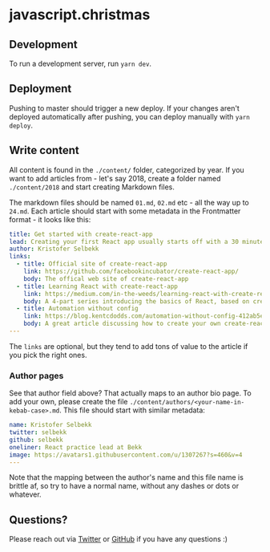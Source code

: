 # javascript.christmas

## Development

To run a development server, run `yarn dev`.

## Deployment

Pushing to master should trigger a new deploy.
If your changes aren't deployed automatically after pushing, you can deploy manually with `yarn deploy`.

## Write content

All content is found in the `./content/` folder, categorized by year. If you want to add articles from - let's say 2018,
create a folder named `./content/2018` and start creating Markdown files.

The markdown files should be named `01.md`, `02.md` etc - all the way up to `24.md`. Each article should start with some
metadata in the Frontmatter format - it looks like this:

```yaml
title: Get started with create-react-app
lead: Creating your first React app usually starts off with a 30 minute crash course with Webpack, Babel and a whole lot of stuff not remotely related to React. That all changed with create-react-app.
author: Kristofer Selbekk
links:
  - title: Official site of create-react-app
    link: https://github.com/facebookincubator/create-react-app/
    body: The offical web site of create-react-app
  - title: Learning React with create-react-app
    link: https://medium.com/in-the-weeds/learning-react-with-create-react-app-part-1-a12e1833fdc
    body: A 4-part series introducing the basics of React, based on create-react-app
  - title: Automation without config
    link: https://blog.kentcdodds.com/automation-without-config-412ab5e47229
    body: A great article discussing how to create your own create-react-app to suit your own needs
---

```

The `links` are optional, but they tend to add tons of value to the article if you pick the right ones.

### Author pages

See that author field above? That actually maps to an author bio page. To add your own, please create the file
`./content/authors/<your-name-in-kebab-case>.md`. This file should start with similar metadata:

```yaml
name: Kristofer Selbekk
twitter: selbekk
github: selbekk
oneliner: React practice lead at Bekk
image: https://avatars1.githubusercontent.com/u/1307267?s=460&v=4
---

```

Note that the mapping between the author's name and this file name is brittle af, so try to have a normal name, without
any dashes or dots or whatever.

## Questions?

Please reach out via [Twitter](https://www.twitter.com/selbekk) or [GitHub](https://www.github.com/selbekk/react-christmas/issues) if you have any questions :)
